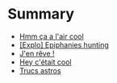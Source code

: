 # Summary

* [Hmm ça a l'air cool](README.md)
* [\[Explo\] Epiphanies hunting](exploration-oracle.md)
* [J'en rêve !](012-idees.md)
* [Hey c'était cool](003-was-cool.md)
* [Trucs astros](007-esoterique.md)

